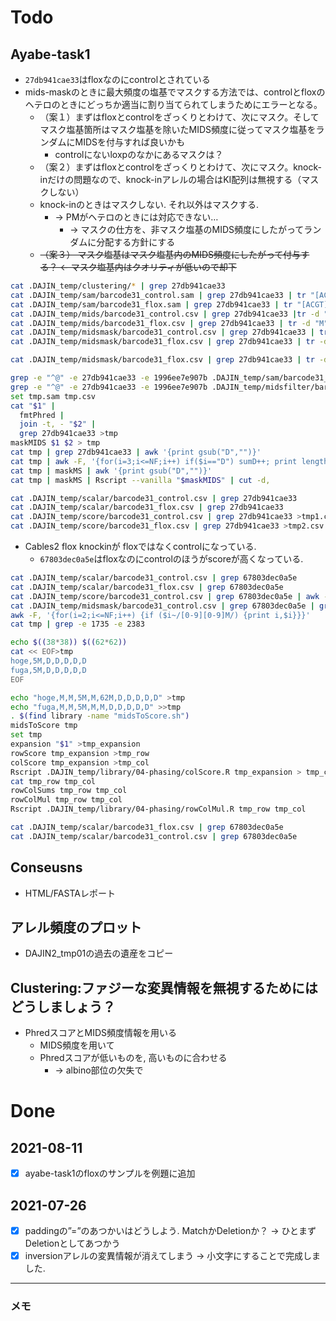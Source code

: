 # Todo

## Ayabe-task1

+ `27db941cae33`はfloxなのにcontrolとされている
+ mids-maskのときに最大頻度の塩基でマスクする方法では、controlとfloxのヘテロのときにどっちか適当に割り当てられてしまうためにエラーとなる。
  + （案１）まずはfloxとcontrolをざっくりとわけて、次にマスク。そしてマスク塩基箇所はマスク塩基を除いたMIDS頻度に従ってマスク塩基をランダムにMIDSを付与すれば良いかも
    + controlにないloxpのなかにあるマスクは？
  + （案２）まずはfloxとcontrolをざっくりとわけて、次にマスク。knock-inだけの問題なので、knock-inアレルの場合はKI配列は無視する（マスクしない）
  + knock-inのときはマスクしない. それ以外はマスクする. 
    + → PMがヘテロのときには対応できない…
      + → マスクの仕方を、非マスク塩基のMIDS頻度にしたがってランダムに分配する方針にする
  + ~~（案３） マスク塩基はマスク塩基内のMIDS頻度にしたがって付与する？ <- マスク塩基内はクオリティが低いので却下~~

```bash
cat .DAJIN_temp/clustering/* | grep 27db941cae33
cat .DAJIN_temp/sam/barcode31_control.sam | grep 27db941cae33 | tr "[ACGT]" "," | grep [acgt]
cat .DAJIN_temp/sam/barcode31_flox.sam | grep 27db941cae33 | tr "[ACGT]" "," | grep [acgt]
cat .DAJIN_temp/mids/barcode31_control.csv | grep 27db941cae33 |tr -d "M" | grep -e [0-9][0-9]  -e D
cat .DAJIN_temp/mids/barcode31_flox.csv | grep 27db941cae33 | tr -d "M" | grep -e [0-9][0-9]  -e D
cat .DAJIN_temp/midsmask/barcode31_control.csv | grep 27db941cae33 | tr -d "M" | grep -e [0-9][0-9]  -e D
cat .DAJIN_temp/midsmask/barcode31_flox.csv | grep 27db941cae33 | tr -d "M" | grep -e [0-9][0-9] -e D

cat .DAJIN_temp/midsmask/barcode31_flox.csv | grep 27db941cae33 | tr -d "M" | awk '{print gsub("D","")}'

grep -e "^@" -e 27db941cae33 -e 1996ee7e907b .DAJIN_temp/sam/barcode31_flox.sam >tmp.sam
grep -e "^@" -e 27db941cae33 -e 1996ee7e907b .DAJIN_temp/midsfilter/barcode31_flox.csv >tmp.csv
set tmp.sam tmp.csv
cat "$1" |
  fmtPhred |
  join -t, - "$2" |
  grep 27db941cae33 >tmp
maskMIDS $1 $2 > tmp
cat tmp | grep 27db941cae33 | awk '{print gsub("D","")}'
cat tmp | awk -F, '{for(i=3;i<=NF;i++) if($i=="D") sumD++; print length($2), NF-2, sumD}'
cat tmp | maskMS | awk '{print gsub("D","")}'
cat tmp | maskMS | Rscript --vanilla "$maskMIDS" | cut -d,

cat .DAJIN_temp/scalar/barcode31_control.csv | grep 27db941cae33
cat .DAJIN_temp/scalar/barcode31_flox.csv | grep 27db941cae33
cat .DAJIN_temp/score/barcode31_control.csv | grep 27db941cae33 >tmp1.csv
cat .DAJIN_temp/score/barcode31_flox.csv | grep 27db941cae33 >tmp2.csv

```

+ Cables2 flox knockinが floxではなくcontrolになっている.
  + `67803dec0a5e`はfloxなのにcontrolのほうがscoreが高くなっている.

```bash
cat .DAJIN_temp/scalar/barcode31_control.csv | grep 67803dec0a5e
cat .DAJIN_temp/scalar/barcode31_flox.csv | grep 67803dec0a5e
cat .DAJIN_temp/score/barcode31_control.csv | grep 67803dec0a5e | awk -F, '{while(i!=(NF-1)/3) print i,$(i++)}' > tmp
cat .DAJIN_temp/midsmask/barcode31_control.csv | grep 67803dec0a5e | grep [0-9][0-9] |
awk -F, '{for(i=2;i<=NF;i++) {if ($i~/[0-9][0-9]M/) {print i,$i}}}'
cat tmp | grep -e 1735 -e 2383

echo $((38*38)) $((62*62))
cat << EOF>tmp
hoge,5M,D,D,D,D,D
fuga,5M,D,D,D,D,D
EOF

echo "hoge,M,M,5M,M,62M,D,D,D,D,D" >tmp
echo "fuga,M,M,5M,M,M,D,D,D,D,D" >>tmp
. $(find library -name "midsToScore.sh")
midsToScore tmp
set tmp
expansion "$1" >tmp_expansion
rowScore tmp_expansion >tmp_row
colScore tmp_expansion >tmp_col
Rscript .DAJIN_temp/library/04-phasing/colScore.R tmp_expansion > tmp_col
cat tmp_row tmp_col
rowColSums tmp_row tmp_col
rowColMul tmp_row tmp_col
Rscript .DAJIN_temp/library/04-phasing/rowColMul.R tmp_row tmp_col

cat .DAJIN_temp/scalar/barcode31_flox.csv | grep 67803dec0a5e
cat .DAJIN_temp/scalar/barcode31_control.csv | grep 67803dec0a5e
```

## Conseusns
+ HTML/FASTAレポート

## アレル頻度のプロット
+ DAJIN2_tmp01の過去の遺産をコピー

## Clustering:ファジーな変異情報を無視するためにはどうしましょう？
+ PhredスコアとMIDS頻度情報を用いる
  + MIDS頻度を用いて
  + Phredスコアが低いものを, 高いものに合わせる
    + → albino部位の欠失で

# Done

## 2021-08-11
+ [x] ayabe-task1のfloxのサンプルを例題に追加

## 2021-07-26
+ [x] paddingの”=”のあつかいはどうしよう. MatchかDeletionか？ → ひとまずDeletionとしてあつかう
+ [x] inversionアレルの変異情報が消えてしまう → 小文字にすることで完成しました. 

---

### メモ
